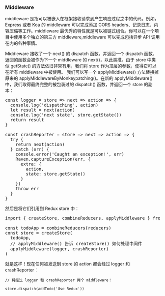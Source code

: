 <h3>Middleware</h3>

middleware 是指可以被嵌入在框架接收请求到产生响应过程之中的代码。例如，Express 或者 Koa 的 middleware 可以完成添加 CORS headers、记录日志、内容压缩等工作。middleware 最优秀的特性就是可以被链式组合。你可以在一个项目中使用多个独立的第三方 middleware,middleware 可以完成包括异步 API 调用在内的各种事情。


Middleware 接收了一个 next() 的 dispatch 函数，并返回一个 dispatch 函数，返回的函数会被作为下一个 middleware 的 next()，以此类推。由于 store 中类似 getState() 的方法依旧非常有用，我们将 store 作为顶层的参数，使得它可以在所有 middleware 中被使用。
我们可以写一个 applyMiddleware() 方法替换掉原来的 applyMiddlewareByMonkeypatching()。在新的 applyMiddleware() 中，我们取得最终完整的被包装过的 dispatch() 函数，并返回一个 store 的副本：

<pre>
const logger = store => next => action => {
  console.log('dispatching', action)
  let result = next(action)
  console.log('next state', store.getState())
  return result
}

const crashReporter = store => next => action => {
  try {
    return next(action)
  } catch (err) {
    console.error('Caught an exception!', err)
    Raven.captureException(err, {
      extra: {
        action,
        state: store.getState()
      }
    })
    throw err
  }
}
</pre>
然后是将它们引用到 Redux store 中：
<pre>
import { createStore, combineReducers, applyMiddleware } from 'redux'

const todoApp = combineReducers(reducers)
const store = createStore(
  todoApp,
  // applyMiddleware() 告诉 createStore() 如何处理中间件
  applyMiddleware(logger, crashReporter)
)
</pre>
就是这样！现在任何被发送到 store 的 action 都会经过 logger 和 crashReporter：

    // 将经过 logger 和 crashReporter 两个 middleware！

    store.dispatch(addTodo('Use Redux'))
